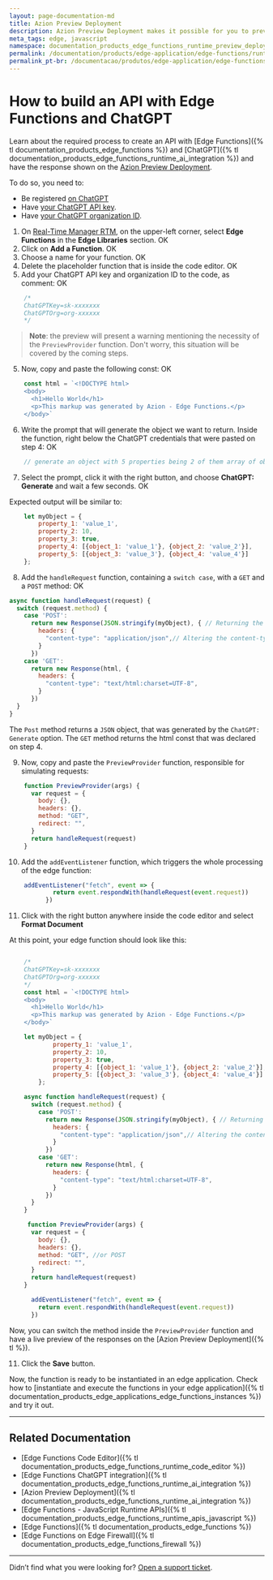 ```yaml
---
layout: page-documentation-md
title: Azion Preview Deployment
description: Azion Preview Deployment makes it possible for you to preview the behavior of your edge functions before they go to production.
meta_tags: edge, javascript
namespace: documentation_products_edge_functions_runtime_preview_deployment
permalink: /documentation/products/edge-application/edge-functions/runtime-api/preview-deployment/
permalink_pt-br: /documentacao/produtos/edge-application/edge-functions/runtime-api/preview-deployment/
---
```


# How to build an API with Edge Functions and ChatGPT

Learn about the required process to create an API with [Edge Functions]({% tl documentation_products_edge_functions %}) and [ChatGPT]({% tl documentation_products_edge_functions_runtime_ai_integration %}) and have the response shown on the [Azion Preview Deployment](documentation_products_edge_functions_runtime_preview_deployment).

To do so, you need to:

- Be registered [on ChatGPT](https://chat.openai.com/)
- Have [your ChatGPT API key]((https://platform.openai.com/account/api-keys)).
- Have [your ChatGPT organization ID](https://platform.openai.com/account/org-settings).

1. On [Real-Time Manager RTM](https://manager.azion.com/), on the upper-left corner, select **Edge Functions** in the **Edge Libraries** section. OK
2. Click on **Add a Function**. OK
3. Choose a name for your function. OK
4. Delete the placeholder function that is inside the code editor. OK 
5. Add your ChatGPT API key and organization ID to the code, as comment: OK

```javascript
    /*
    ChatGPTKey=sk-xxxxxxx
    ChatGPTOrg=org-xxxxxx
    */
```

>**Note**: the preview will present a warning mentioning the necessity of the `PreviewProvider` function. Don't worry, this situation will be covered by the coming steps.

5. Now, copy and paste the following const: OK

```javascript
    const html = `<!DOCTYPE html>
    <body>
      <h1>Hello World</h1>
      <p>This markup was generated by Azion - Edge Functions.</p>
    </body>`
```

6. Write the prompt that will generate the object we want to return. Inside the function, right below the ChatGPT credentials that were pasted on step 4: OK

```javascript
    // generate an object with 5 properties being 2 of them array of objects
```

7. Select the prompt, click it with the right button, and choose **ChatGPT: Generate** and wait a few seconds. OK

Expected output will be similar to:

```javascript
    let myObject = {
        property_1: 'value_1',
        property_2: 10,
        property_3: true,
        property_4: [{object_1: 'value_1'}, {object_2: 'value_2'}],
        property_5: [{object_3: 'value_3'}, {object_4: 'value_4'}]
    };
```

8. Add the `handleRequest` function, containing a `switch case`, with a `GET` and a `POST` method: OK

```javascript
async function handleRequest(request) {
  switch (request.method) {
    case 'POST':
      return new Response(JSON.stringify(myObject), { // Returning the object generated by ChatGPT
        headers: {
          "content-type": "application/json",// Altering the content-type to application/json
        }
      })
    case 'GET':
      return new Response(html, {
        headers: {
          "content-type": "text/html:charset=UTF-8",
        }
      })
  }
}
```

The `Post` method returns a `JSON` object, that was generated by the `ChatGPT: Generate` option.
The `GET` method returns the html const that was declared on step 4.

9. Now, copy and paste the `PreviewProvider` function, responsible for simulating requests: 

```javascript
    function PreviewProvider(args) {
      var request = {
        body: {},
        headers: {},
        method: "GET", 
        redirect: "",
      }
      return handleRequest(request)
    }
```

10. Add the `addEventListener` function, which triggers the whole processing of the edge function:

```javascript
    addEventListener("fetch", event => {
            return event.respondWith(handleRequest(event.request))
          })
```

11. Click with the right button anywhere inside the code editor and select **Format Document**

At this point, your edge function should look like this:

```javascript

    /*
    ChatGPTKey=sk-xxxxxxx
    ChatGPTOrg=org-xxxxxx
    */
    const html = `<!DOCTYPE html>
    <body>
      <h1>Hello World</h1>
      <p>This markup was generated by Azion - Edge Functions.</p>
    </body>`

    let myObject = {
            property_1: 'value_1',
            property_2: 10,
            property_3: true,
            property_4: [{object_1: 'value_1'}, {object_2: 'value_2'}],
            property_5: [{object_3: 'value_3'}, {object_4: 'value_4'}]
        };

    async function handleRequest(request) {
      switch (request.method) {
        case 'POST':
          return new Response(JSON.stringify(myObject), { // Returning the object generated by ChatGPT
            headers: {
              "content-type": "application/json",// Altering the content-type to application/json
            }
          })
        case 'GET':
          return new Response(html, {
            headers: {
              "content-type": "text/html:charset=UTF-8",
            }
          })
      }
    }

     function PreviewProvider(args) { 
      var request = {
        body: {},
        headers: {},
        method: "GET", //or POST
        redirect: "",
      }
      return handleRequest(request)
    }

      addEventListener("fetch", event => {
        return event.respondWith(handleRequest(event.request))
      })
```

Now, you can switch the method inside the `PreviewProvider` function and have a live preview of the responses on the [Azion Preview Deployment]({% tl %}).

11. Click the **Save** button.

Now, the function is ready to be instantiated in an edge application. Check how to [instantiate and execute the functions in your edge application]({% tl documentation_products_edge_applications_edge_functions_instances %}) and try it out.

---

## Related Documentation

- [Edge Functions Code Editor]({% tl documentation_products_edge_functions_runtime_code_editor %})
- [Edge Functions ChatGPT integration]({% tl documentation_products_edge_functions_runtime_ai_integration %})
- [Azion Preview Deployment]({% tl documentation_products_edge_functions_runtime_ai_integration %})
- [Edge Functions - JavaScript Runtime APIs]({% tl documentation_products_edge_functions_runtime_apis_javascript %})
- [Edge Functions]({% tl documentation_products_edge_functions %})
- [Edge Functions on Edge Firewall]({% tl documentation_products_edge_functions_firewall %})

---

Didn’t find what you were looking for? [Open a support ticket](https://tickets.azion.com/).

